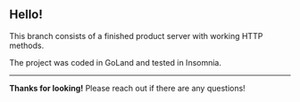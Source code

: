 
## Hello!

<p>This branch consists of a finished product server with working HTTP methods.</p>
<p>The project was coded in GoLand and tested in Insomnia.</p>

---

**Thanks for looking!** Please reach out if there are any questions!